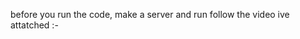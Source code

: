 before you run the code, make a server and run
follow the video ive attatched :- <a href ="https://drive.google.com/file/d/1Oczu6nGiPcbDHsj9eIe1r24p5aghvXcK/view?usp=sharing"> </a>